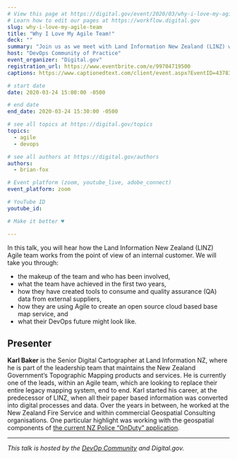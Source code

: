 ```yaml
---
# View this page at https://digital.gov/event/2020/03/why-i-love-my-agile-team
# Learn how to edit our pages at https://workflow.digital.gov
slug: why-i-love-my-agile-team
title: "Why I Love My Agile Team!"
deck: ""
summary: "Join us as we meet with Land Information New Zealand (LINZ) who is utilizing an agile approach to assist in further updating their topographical information and data."
host: "DevOps Community of Practice"
event_organizer: "Digital.gov"
registration_url: https://www.eventbrite.com/e/99704719500
captions: https://www.captionedtext.com/client/event.aspx?EventID=4378304&CustomerID=321

# start date
date: 2020-03-24 15:00:00 -0500

# end date
end_date: 2020-03-24 15:30:00 -0500

# see all topics at https://digital.gov/topics
topics: 
  - agile
  - devops

# see all authors at https://digital.gov/authors
authors: 
  - brian-fox

# Event platform (zoom, youtube_live, adobe_connect)
event_platform: zoom

# YouTube ID
youtube_id: 

# Make it better ♥

---
```


In this talk, you will hear how the Land Information New Zealand (LINZ) Agile team works from the point of view of an internal customer. We will take you through:

 - the makeup of the team and who has been involved,
 - what the team have achieved in the first two years,
 - how they have created tools to consume and quality assurance (QA) data from external suppliers,
 - how they are using Agile to create an open source cloud based base map service, and
 - what their DevOps future might look like.
 
 ## Presenter
**Karl Baker** is the Senior Digital Cartographer at Land Information NZ, where he is part of the leadership team that maintains the New Zealand Government’s Topographic Mapping products and services. He is currently one of the leads, within an Agile team, which are looking to replace their entire legacy mapping system, end to end. Karl started his career, at the predecessor of LINZ, when all their paper based information was converted into digital processes and data. Over the years in between, he worked at the New Zealand Fire Service and within commercial Geospatial Consulting organisations. One particular highlight was working with the geospatial components of [the current NZ Police “OnDuty” application](https://www.police.govt.nz/news/ten-one-magazine/well-and-truly-onduty).

---

*This talk is hosted by the [DevOp Community](https://digital.gov/communities/devops/) and Digital.gov.*
